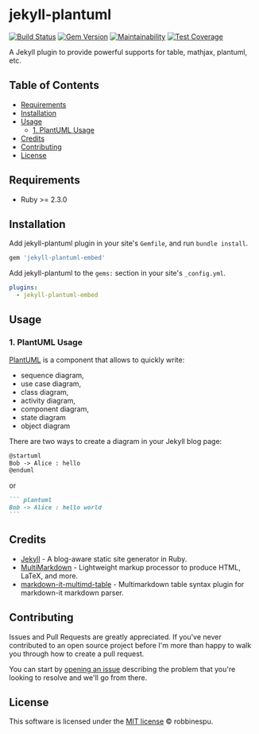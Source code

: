 # jekyll-plantuml

[![Build Status](https://travis-ci.org/robbinespu/jekyll-plantuml-embed.svg?branch=master)](https://travis-ci.org/robbinespu/jekyll-plantuml-embed)
[![Gem Version](https://badge.fury.io/rb/jekyll-plantuml-embed.svg)](https://badge.fury.io/rb/jekyll-plantuml-embed)
[![Maintainability](https://api.codeclimate.com/v1/badges/aafba8fb4df9ac92e485/maintainability)](https://codeclimate.com/github/RobbiNespu/jekyll-plantuml-embed/maintainability)
[![Test Coverage](https://api.codeclimate.com/v1/badges/cd56b207f327603662a1/test_coverage)](https://codeclimate.com/github/robbinespu/jekyll-plantuml/test_coverage)

A Jekyll plugin to provide powerful supports for table, mathjax, plantuml, etc.

## Table of Contents

- [Requirements](#requirements)
- [Installation](#installation)
- [Usage](#usage)
  - [1. PlantUML Usage](#3-plantuml-usage)
- [Credits](#credits)
- [Contributing](#contributing)
- [License](#license)

## Requirements
* Ruby >= 2.3.0

## Installation

Add jekyll-plantuml plugin in your site's `Gemfile`, and run `bundle install`.

```ruby
gem 'jekyll-plantuml-embed'
```

Add jekyll-plantuml to the `gems:` section in your site's `_config.yml`.

```yml
plugins:
  - jekyll-plantuml-embed
```

## Usage


### 1. PlantUML Usage
[PlantUML](http://plantuml.sourceforge.net/) is a component that allows to quickly write:
 * sequence diagram,
 * use case diagram,
 * class diagram,
 * activity diagram,
 * component diagram,
 * state diagram
 * object diagram


There are two ways to create a diagram in your Jekyll blog page:

```markdown
@startuml
Bob -> Alice : hello
@enduml
```

or

````markdown
``` plantuml
Bob -> Alice : hello world
```
````

## Credits

- [Jekyll](https://github.com/jekyll/jekyll) - A blog-aware static site generator in Ruby.
- [MultiMarkdown](https://fletcher.github.io/MultiMarkdown-6) - Lightweight markup processor to produce HTML, LaTeX, and more.
- [markdown-it-multimd-table](https://github.com/RedBug312/markdown-it-multimd-table) - Multimarkdown table syntax plugin for markdown-it markdown parser.

## Contributing

Issues and Pull Requests are greatly appreciated. If you've never contributed to an open source project before I'm more than happy to walk you through how to create a pull request.

You can start by [opening an issue](https://github.com/robbinespu/jekyll-plantuml-embed/issues/new) describing the problem that you're looking to resolve and we'll go from there.

## License
This software is licensed under the [MIT license](https://opensource.org/licenses/mit-license.php) © robbinespu.
